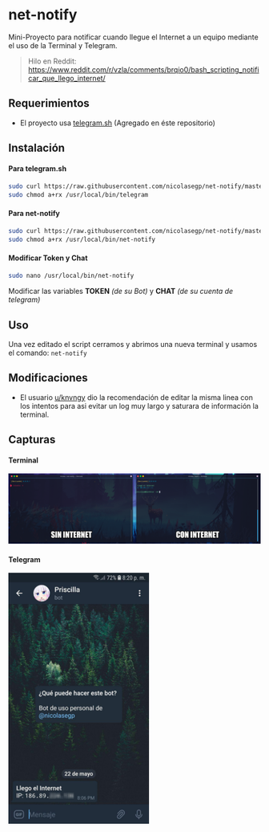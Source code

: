 # net-notify

Mini-Proyecto para notificar cuando llegue el Internet a un equipo mediante el uso de la Terminal y Telegram.

> Hilo en Reddit: https://www.reddit.com/r/vzla/comments/brqio0/bash_scripting_notificar_que_llego_internet/

## Requerimientos

* El proyecto usa [telegram.sh](https://github.com/fabianonline/telegram.sh) (Agregado en éste repositorio)

## Instalación

#### Para telegram.sh

```bash
sudo curl https://raw.githubusercontent.com/nicolasegp/net-notify/master/telegram -o /usr/local/bin/telegram
sudo chmod a+rx /usr/local/bin/telegram
```

#### Para net-notify

```bash
sudo curl https://raw.githubusercontent.com/nicolasegp/net-notify/master/net-notify -o /usr/local/bin/net-notify
sudo chmod a+rx /usr/local/bin/net-notify
```

#### Modificar Token y Chat

```bash
sudo nano /usr/local/bin/net-notify
```

Modificar las variables **TOKEN** _(de su Bot)_ y **CHAT** _(de su cuenta de telegram)_

## Uso

Una vez editado el script cerramos y abrimos una nueva terminal y usamos el comando: `net-notify`

## Modificaciones

* El usuario [u/knvngy](https://www.reddit.com/user/knvngy/) dio la recomendación de editar la misma linea con los intentos para asi evitar un log muy largo y saturara de información la terminal.

## Capturas

#### Terminal

<img src="https://raw.githubusercontent.com/nicolasegp/net-notify/master/img/001.png">

#### Telegram

<img src="https://raw.githubusercontent.com/nicolasegp/net-notify/master/img/002.png" height="500">
